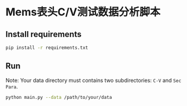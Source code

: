 # Mems表头C/V测试数据分析脚本

## Install requirements

```bash
pip install -r requirements.txt
```

## Run

Note: Your data directory must contains two subdirectories: `C-V` and `Sec Para`.

```bash
python main.py --data /path/to/your/data
```
